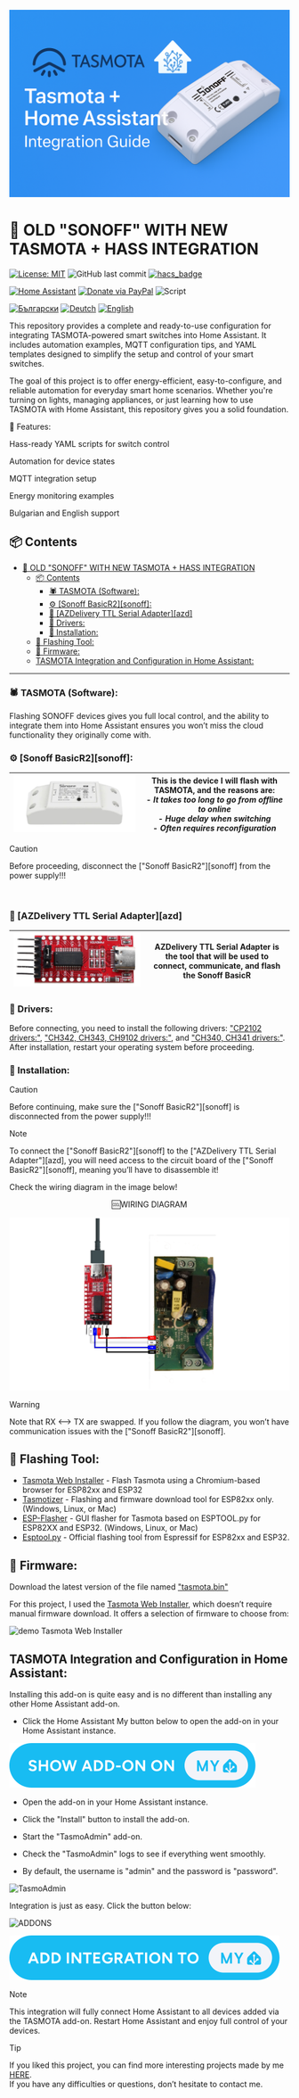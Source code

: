 ![BANNER](/IMG/banner.png)

# 🤖 OLD "SONOFF" WITH NEW TASMOTA + HASS INTEGRATION

[![License: MIT](https://img.shields.io/badge/License-MIT-yellow.svg?color=ff00d8)](https://opensource.org/licenses/MIT)
![GitHub last commit](https://img.shields.io/github/last-commit/Bacard1/TASMOTA-switch.svg?color=ff00d8)
[![hacs_badge](https://img.shields.io/badge/HACS-2025.5.3-orange.svg?color=ff00d8)](https://github.com/hacs/integration)

[![Home Assistant](https://img.shields.io/badge/.-HOME_ASSISTANT-blue?logo=homeassistant)](https://www.home-assistant.io/) 
[![Donate via PayPal](https://img.shields.io/badge/PayPal-DONATE-blue?logo=paypal)](https://www.paypal.com/donate/?hosted_button_id=AAWFZVF2XCP5A)
![Script](https://img.shields.io/badge/Script-YAML-blue?logo=yaml)

[![Български](https://img.shields.io/badge/BG-ЕЗИК-gree?logo=translate&labelColor=gray&style=flat-square&link=https://example.com/bg
)](BG.md)
[![Deutch](https://img.shields.io/badge/DE-SPRACHE-gree?logo=translate&labelColor=gray&style=flat-square&link=https://example.com/bg
)](DE.md)
[![English](https://img.shields.io/badge/EN-LANGUAGE-gree?logo=translate&labelColor=gray&style=flat-square&link=https://example.com/bg)](README.md)

This repository provides a complete and ready-to-use configuration for integrating TASMOTA-powered smart switches into Home Assistant. It includes automation examples, MQTT configuration tips, and YAML templates designed to simplify the setup and control of your smart switches.

The goal of this project is to offer energy-efficient, easy-to-configure, and reliable automation for everyday smart home scenarios. Whether you're turning on lights, managing appliances, or just learning how to use TASMOTA with Home Assistant, this repository gives you a solid foundation.

📌 Features:

Hass-ready YAML scripts for switch control

Automation for device states

MQTT integration setup

Energy monitoring examples

Bulgarian and English support

## 📦 Contents

- [🤖 OLD "SONOFF" WITH NEW TASMOTA + HASS INTEGRATION](#-old-sonoff-with-new-tasmota--hass-integration)
  - [📦 Contents](#-contents)
    - [🕷️ TASMOTA (Software):](#️-tasmota-software)
    - [⚙️ \[Sonoff BasicR2\]\[sonoff\]:](#️-sonoff-basicr2sonoff)
    - [🔗 \[AZDelivery TTL Serial Adapter\]\[azd\]](#-azdelivery-ttl-serial-adapterazd)
    - [💾 Drivers:](#-drivers)
    - [🧩 Installation:](#-installation)
  - [💊 Flashing Tool:](#-flashing-tool)
  - [💉 Firmware:](#-firmware)
  - [TASMOTA Integration and Configuration in Home Assistant:](#tasmota-integration-and-configuration-in-home-assistant)

---

### 🕷️ TASMOTA (Software):

Flashing SONOFF devices gives you full local control, and the ability to integrate them into Home Assistant ensures you won’t miss the cloud functionality they originally come with.

### ⚙️ [Sonoff BasicR2][sonoff]:

| ![Sonoff BasicR2](/IMG/BASICR2.png) | This is the device I will flash with TASMOTA, and the reasons are: <br> - *It takes too long to go from offline to online* <br> - *Huge delay when switching* <br> - *Often requires reconfiguration* |
|-----|-----|

> [!CAUTION]
> Before proceeding, disconnect the ["Sonoff BasicR2"][sonoff] from the power supply!!!

<br>

### 🔗 [AZDelivery TTL Serial Adapter][azd]

| ![AZDelivery TTL Serial Adapter](/IMG/TTL%20Adapter.png) | AZDelivery TTL Serial Adapter is the tool that will be used to connect, communicate, and flash the Sonoff BasicR |
|-----|-----|

### 💾 Drivers:

Before connecting, you need to install the following drivers: ["CP2102 drivers:"](https://www.silabs.com/products/development-tools/software/usb-to-uart-bridge-vcp-drivers), ["CH342, CH343, CH9102 drivers:"](https://www.wch.cn/downloads/CH343SER_ZIP.html), and ["CH340, CH341 drivers:"](https://www.wch.cn/downloads/CH341SER_ZIP.html). After installation, restart your operating system before proceeding.

### 🧩 Installation:

> [!CAUTION]
> Before continuing, make sure the ["Sonoff BasicR2"][sonoff] is disconnected from the power supply!!!

> [!NOTE]
> To connect the ["Sonoff BasicR2"][sonoff] to the ["AZDelivery TTL Serial Adapter"][azd], you will need access to the circuit board of the ["Sonoff BasicR2"][sonoff], meaning you’ll have to disassemble it!
>
> Check the wiring diagram in the image below!

<p align=center> 🆒WIRING DIAGRAM </p>

![Wiring Diagram](/IMG/sonoff-basicr2-modul.png)

> [!WARNING]
> Note that RX <--> TX are swapped. If you follow the diagram, you won’t have communication issues with the ["Sonoff BasicR2"][sonoff].

## 💊 Flashing Tool:

- [Tasmota Web Installer](https://tasmota.github.io/install/) - Flash Tasmota using a Chromium-based browser for ESP82xx and ESP32
- [Tasmotizer](https://github.com/tasmota/tasmotizer/releases) - Flashing and firmware download tool for ESP82xx only. (Windows, Linux, or Mac)
- [ESP-Flasher](https://github.com/Jason2866/ESP_Flasher) - GUI flasher for Tasmota based on ESPTOOL.py for ESP82XX and ESP32. (Windows, Linux, or Mac)
- [Esptool.py](https://github.com/espressif/esptool) - Official flashing tool from Espressif for ESP82xx and ESP32.

## 💉 Firmware:

Download the latest version of the file named ["tasmota.bin"](https://ota.tasmota.com/tasmota/release/)

For this project, I used the [Tasmota Web Installer](https://tasmota.github.io/install/), which doesn’t require manual firmware download. It offers a selection of firmware to choose from:

![demo Tasmota Web Installer](/IMG/TASMOTA-WEB.gif)

## TASMOTA Integration and Configuration in Home Assistant:

Installing this add-on is quite easy and is no different than installing any other Home Assistant add-on.

- Click the Home Assistant My button below to open the add-on in your Home Assistant instance.

[![TO ADD-ON](https://raw.githubusercontent.com/Bacard1/icon-set-project/9e7e05e78747dc0ecaa404a33cbe9e5d264ad003/button/button%20ADD-ON%20ON.svg)](https://my.home-assistant.io/redirect/supervisor_addon/?addon=a0d7b954_sonweb&repository_url=https%3A%2F%2Fgithub.com%2Fhassio-addons%2Frepository)

- Open the add-on in your Home Assistant instance.

- Click the "Install" button to install the add-on.

- Start the "TasmoAdmin" add-on.

- Check the "TasmoAdmin" logs to see if everything went smoothly.

- By default, the username is "admin" and the password is "password".

![TasmoAdmin](/IMG/TASMOTA.gif)

Integration is just as easy. Click the button below:

![ADDONS](/IMG/TASMOTA-Finish.gif)

[![TO INTEGRATION](https://raw.githubusercontent.com/Bacard1/icon-set-project/9e7e05e78747dc0ecaa404a33cbe9e5d264ad003/button/button%20ADD%20INTEGRATION%20TO.svg)](https://my.home-assistant.io/redirect/config_flow_start?domain=tasmota)

> [!NOTE]
> This integration will fully connect Home Assistant to all devices added via the TASMOTA add-on. Restart Home Assistant and enjoy full control of your devices.

> [!TIP]
> If you liked this project, you can find more interesting projects made by me [HERE](https://github.com/Bacard1?tab=repositories).<br>
> If you have any difficulties or questions, don’t hesitate to contact me.
